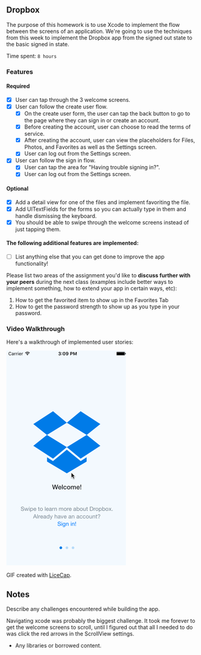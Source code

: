 ## Dropbox

The purpose of this homework is to use Xcode to implement the flow between the screens of an application. We're going to use the techniques from this week to implement the Dropbox app from the signed out state to the basic signed in state.

Time spent: `8 hours`

### Features

#### Required

- [x] User can tap through the 3 welcome screens.
- [x] User can follow the create user flow.
  - [x] On the create user form, the user can tap the back button to go to the page where they can sign in or create an account.
  - [x] Before creating the account, user can choose to read the terms of service.
  - [x] After creating the account, user can view the placeholders for Files, Photos, and Favorites as well as the Settings screen.
  - [x] User can log out from the Settings screen.
- [x] User can follow the sign in flow.
  - [x] User can tap the area for "Having trouble signing in?".
  - [x] User can log out from the Settings screen.

#### Optional

- [x] Add a detail view for one of the files and implement favoriting the file.
- [x] Add UITextFields for the forms so you can actually type in them and handle dismissing the keyboard.
- [x] You should be able to swipe through the welcome screens instead of just tapping them.

#### The following **additional** features are implemented:

- [ ] List anything else that you can get done to improve the app functionality!

Please list two areas of the assignment you'd like to **discuss further with your peers** during the next class (examples include better ways to implement something, how to extend your app in certain ways, etc):

1. How to get the favorited item to show up in the Favorites Tab
2. How to get the password strength to show up as you type in your password.

### Video Walkthrough 

Here's a walkthrough of implemented user stories:

![tippy gif](dropbox_demo.gif)

GIF created with [LiceCap](http://www.cockos.com/licecap/).

## Notes

Describe any challenges encountered while building the app.

Navigating xcode was probably the biggest challenge. It took me forever to get the welcome screens to scroll, until I figured out that all I needed to do was click the red arrows in the ScrollView settings.

* Any libraries or borrowed content.
